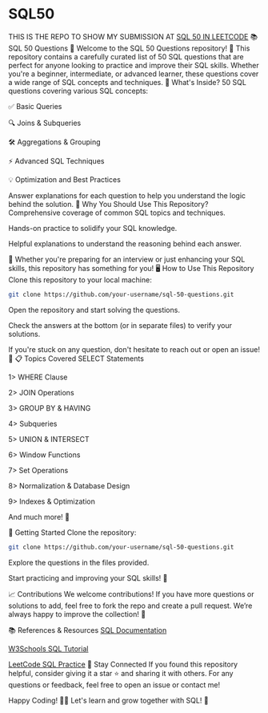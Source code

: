 # SQL50
THIS IS THE REPO TO SHOW MY SUBMISSION AT [SQL 50 IN LEETCODE](https://leetcode.com/studyplan/top-sql-50/)
📚 SQL 50 Questions 🚀
Welcome to the SQL 50 Questions repository! 🎉 This repository contains a carefully curated list of 50 SQL questions that are perfect for anyone looking to practice and improve their SQL skills. Whether you're a beginner, intermediate, or advanced learner, these questions cover a wide range of SQL concepts and techniques.
📌 What's Inside?
50 SQL questions covering various SQL concepts:

✅ Basic Queries

🔍 Joins & Subqueries

🛠 Aggregations & Grouping

⚡️ Advanced SQL Techniques

💡 Optimization and Best Practices

Answer explanations for each question to help you understand the logic behind the solution.
📝 Why You Should Use This Repository?
Comprehensive coverage of common SQL topics and techniques.

Hands-on practice to solidify your SQL knowledge.

Helpful explanations to understand the reasoning behind each answer.

🌱 Whether you're preparing for an interview or just enhancing your SQL skills, this repository has something for you!
🖥 How to Use This Repository
Clone this repository to your local machine:

```bash
git clone https://github.com/your-username/sql-50-questions.git
```
Open the repository and start solving the questions.

Check the answers at the bottom (or in separate files) to verify your solutions.

If you're stuck on any question, don't hesitate to reach out or open an issue! 🤝
📋 Topics Covered
SELECT Statements

1> WHERE Clause

2> JOIN Operations

3> GROUP BY & HAVING

4> Subqueries

5> UNION & INTERSECT

6> Window Functions

7> Set Operations

8> Normalization & Database Design

9> Indexes & Optimization

And much more! 🌟

🚀 Getting Started
Clone the repository:

```bash
git clone https://github.com/your-username/sql-50-questions.git
```
Explore the questions in the files provided.

Start practicing and improving your SQL skills! 💪

📈 Contributions
We welcome contributions! If you have more questions or solutions to add, feel free to fork the repo and create a pull request. We’re always happy to improve the collection! 🌱


📚 References & Resources
[SQL Documentation](https://www.sqltutorial.org/)

[W3Schools SQL Tutorial](https://www.w3schools.com/sql/)

[LeetCode SQL Practice](https://leetcode.com/studyplan/top-sql-50/)
📢 Stay Connected
If you found this repository helpful, consider giving it a star ⭐ and sharing it with others. For any questions or feedback, feel free to open an issue or contact me!

Happy Coding! 🎉🚀
Let's learn and grow together with SQL! 🌱
